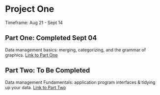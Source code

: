 # Project One

Timeframe: Aug 21 - Sept 14 <br/>

## Part One: Completed Sept 04
Data management basics: merging, categorizing, and the grammar of graphics. [Link to Part One](p1part1.md)<br/>

## Part Two: To Be Completed
Data management Fundamentals: application program interfaces & tidying up your data. [Link to Part Two](p1part1.md)<br/>
